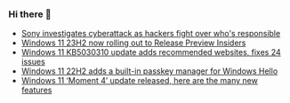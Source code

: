 ### Hi there 👋

<!--START_SECTION:feed-->
* [Sony investigates cyberattack as hackers fight over who's responsible](https://www.bleepingcomputer.com/news/security/sony-investigates-cyberattack-as-hackers-fight-over-whos-responsible/)
* [Windows 11 23H2 now rolling out to Release Preview Insiders](https://www.bleepingcomputer.com/news/microsoft/windows-11-23h2-now-rolling-out-to-release-preview-insiders/)
* [Windows 11 KB5030310 update adds recommended websites, fixes 24 issues](https://www.bleepingcomputer.com/news/microsoft/windows-11-kb5030310-update-adds-recommended-websites-fixes-24-issues/)
* [Windows 11 22H2 adds a built-in passkey manager for Windows Hello](https://www.bleepingcomputer.com/news/microsoft/windows-11-22h2-adds-a-built-in-passkey-manager-for-windows-hello/)
* [Windows 11 ‘Moment 4’ update released, here are the many new features](https://www.bleepingcomputer.com/news/microsoft/windows-11-moment-4-update-released-here-are-the-many-new-features/)
<!--END_SECTION:feed-->

<!--
**frankenk/frankenk** is a ✨ _special_ ✨ repository because its `README.md` (this file) appears on your GitHub profile.

Here are some ideas to get you started:

- 🔭 I’m currently working on ...
- 🌱 I’m currently learning ...
- 👯 I’m looking to collaborate on ...
- 🤔 I’m looking for help with ...
- 💬 Ask me about ...
- 📫 How to reach me: ...
- 😄 Pronouns: ...
- ⚡ Fun fact: ...
-->



